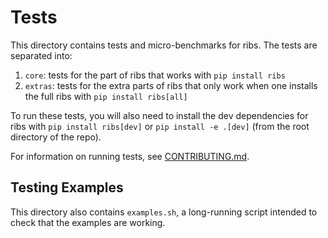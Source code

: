 # Tests

This directory contains tests and micro-benchmarks for ribs. The tests are
separated into:

1. `core`: tests for the part of ribs that works with `pip install ribs`
2. `extras`: tests for the extra parts of ribs that only work when one installs
   the full ribs with `pip install ribs[all]`

To run these tests, you will also need to install the dev dependencies for ribs
with `pip install ribs[dev]` or `pip install -e .[dev]` (from the root directory
of the repo).

For information on running tests, see [CONTRIBUTING.md](../CONTRIBUTING.md).

## Testing Examples

This directory also contains `examples.sh`, a long-running script intended to
check that the examples are working.
